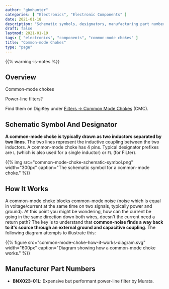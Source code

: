 ```yaml
---
author: "gbmhunter"
categories: [ "Electronics", "Electronic Components" ]
date: 2021-01-18
description: "Schematic symbols, designators, manufacturing part numbers are more info about common-mode chokes."
draft: false
lastmod: 2021-01-19
tags: [ "electronics", "components", "common-mode chokes" ]
title: "Common-mode Chokes"
type: "page"
---
```


{{% warning-is-notes %}}

## Overview

Common-mode chokes 

Power-line filters?

Find them on DigiKey under [Filters -> Common Mode Chokes](https://www.digikey.co.nz/products/en/filters/common-mode-chokes/839) (CMC).

## Schematic Symbol And Designator

**A common-mode choke is typically drawn as two inductors separated by two lines**. The two lines represent the inductive coupling between the two inductors. A common-mode choke has 4 pins. Typical designator prefixes are `L` (which is also used for a single inductor) or `FL` (for FiLter).

{{% img src="common-mode-choke-schematic-symbol.png" width="300px" caption="The schematic symbol for a common-mode choke." %}}

## How It Works

A common-mode choke blocks common-mode noise (noise which is equal in voltage/current at the same time on two signals, typically power and ground). At this point you might be wondering, how can the current be going in the same direction down both wires, doesn't the current need a return path? The key is to understand that **common-noise finds a way back to it's source through an external ground and capacitive coupling**. The following diagram attempts to illustrate this: 

{{% figure src="common-mode-choke-how-it-works-diagram.svg" width="600px" caption="Diagram showing how a common-mode choke works." %}}

## Manufacturer Part Numbers

* **BNX023-01L**: Expensive but performant power-line filter by Murata. 
